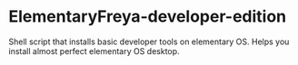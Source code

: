 # ElementaryFreya-developer-edition
Shell script that installs basic developer tools on elementary OS. Helps you install almost perfect elementary OS desktop.
